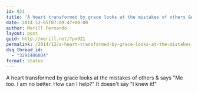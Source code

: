 ```yaml
---
id: 921
title: 'A heart transformed by grace looks at the mistakes of others &#038; says &#8220;Me too. I am no better. How can I help?&#8221; It doesn&#8217;t say &#8220;I knew it!&#8221;'
date: 2014-12-05T07:09:47+00:00
author: Merill Fernando
layout: post
guid: http://merill.net/?p=921
permalink: /2014/12/a-heart-transformed-by-grace-looks-at-the-mistakes-of-others-says-me-too-i-am-no-better-how-can-i-help-it-doesnt-say-i-knew-it/
dsq_thread_id:
  - "3291406804"
format: status
---
```

A heart transformed by grace looks at the mistakes of others &amp; says "Me too. I am no better. How can I help?" It doesn't say "I knew it!"